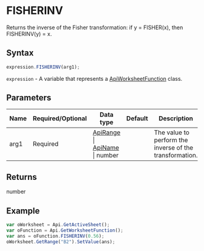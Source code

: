 # FISHERINV

Returns the inverse of the Fisher transformation: if y = FISHER(x), then FISHERINV(y) = x.

## Syntax

```javascript
expression.FISHERINV(arg1);
```

`expression` - A variable that represents a [ApiWorksheetFunction](../ApiWorksheetFunction.md) class.

## Parameters

| **Name** | **Required/Optional** | **Data type** | **Default** | **Description** |
| ------------- | ------------- | ------------- | ------------- | ------------- |
| arg1 | Required | [ApiRange](../../ApiRange/ApiRange.md) \| [ApiName](../../ApiName/ApiName.md) \| number |  | The value to perform the inverse of the transformation. |

## Returns

number

## Example



```javascript
var oWorksheet = Api.GetActiveSheet();
var oFunction = Api.GetWorksheetFunction();
var ans = oFunction.FISHERINV(0.56);
oWorksheet.GetRange("B2").SetValue(ans);



```
